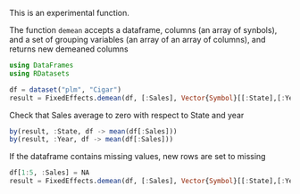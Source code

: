 This is an experimental function.

The function `demean` accepts a dataframe, columns (an array of synbols), and a set of grouping variables (an array of an array of columns), and returns new demeaned columns

```julia
using DataFrames
using RDatasets

df = dataset("plm", "Cigar")
result = FixedEffects.demean(df, [:Sales], Vector{Symbol}[[:State],[:Year]])
```

Check that  Sales average to zero with respect to State and year

```julia
by(result, :State, df -> mean(df[:Sales]))
by(result, :Year, df -> mean(df[:Sales]))
```

If the dataframe contains missing values, new rows are set to missing

```julia
df[1:5, :Sales] = NA
result = FixedEffects.demean(df, [:Sales], Vector{Symbol}[[:State],[:Year]])
```
